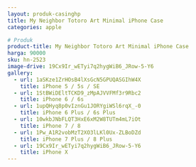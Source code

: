 ```yaml
---
layout: produk-casinghp
title: My Neighbor Totoro Art Minimal iPhone Case
categories: apple

# Produk
product-title: My Neighbor Totoro Art Minimal iPhone Case
harga: 90000
sku: hn-2523
image-drive: 19Cx9Ir_wETyi7q2hygWiB6_JRow-5-Y6
gallery:
  - url: 1aSKze1ZrHOsB4lXsGcN5GPUQASGIhW4X
    title: iPhone 5 / 5s / SE
  - url: 1StBWiDEltTCKD9_zMpAJVVFMf3r9Rbc2
    title: iPhone 6 / 6s
  - url: 1upQHyq8p0vIznGu1JORYgiWSl6rqX_-0
    title: iPhone 6 Plus / 6s Plus
  - url: 10wkbJNbFLQT3HxE6xM2W8TUTm4mL7iOt
    title: iPhone 7 / 8
  - url: 1Pw_A1R2vobMzT2XO3lLKl0Ux-ZLBoDZd
    title: iPhone 7 Plus / 8 Plus
  - url: 19Cx9Ir_wETyi7q2hygWiB6_JRow-5-Y6
    title: iPhone X
---
```

